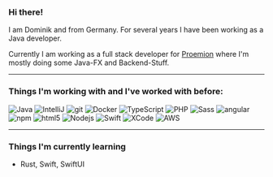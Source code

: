 ### Hi there!

I am Dominik and from Germany. For several years I have been working as a Java developer.

Currently I am working as a full stack developer for [Proemion](https://github.com/Proemion) where I'm mostly doing some Java-FX and Backend-Stuff.

---

### Things I'm working with and I've worked with before:

![Java](https://img.shields.io/badge/-Java-green?style=flat-square&logo=java&logoColor=red)
![IntelliJ](https://img.shields.io/badge/-PostgreSQL-yellow?style=flat-square&logo=postgresql&logoColor=white)
![git](https://img.shields.io/badge/-Git-F05032?style=flat-square&logo=git&logoColor=white)
![Docker](https://img.shields.io/badge/-Docker-46a2f1?style=flat-square&logo=docker&logoColor=white)
![TypeScript](https://img.shields.io/badge/-TypeScript-007ACC?style=flat-square&logo=typescript&logoColor=white)
![PHP](https://img.shields.io/badge/PHP-grey?style=flat-square&logo=php)
![Sass](https://img.shields.io/badge/-Sass-CC6699?style=flat-square&logo=sass&logoColor=white)
![angular](https://img.shields.io/badge/-Angular-DD0031?style=flat-square&logo=angular&logoColor=white)
![npm](https://img.shields.io/badge/-NPM-CB3837?style=flat-square&logo=npm&logoColor=white)
![html5](https://img.shields.io/badge/-HTML5-E34F26?style=flat-square&logo=html5&logoColor=white)
![Nodejs](https://img.shields.io/badge/-Nodejs-43853d?style=flat-square&logo=Node.js&logoColor=white)
![Swift](https://img.shields.io/badge/-Swift-important?style=flat-square&logo=swift&logoColor=white)
![XCode](https://img.shields.io/badge/-XCode-blue?style=flat-square&logo=xcode&logoColor=white)
![AWS](https://img.shields.io/badge/-AWS-yellow?style=flat-square&logo=amazon&logoColor=white)

---
### Things I'm currently learning
- Rust, Swift, SwiftUI

<!--
**Severon96/Severon96** is a ✨ _special_ ✨ repository because its `README.md` (this file) appears on your GitHub profile.

Here are some ideas to get you started:

- 🔭 I’m currently working on ...
- 🌱 I’m currently learning ...
- 👯 I’m looking to collaborate on ...
- 🤔 I’m looking for help with ...
- 💬 Ask me about ...
- 📫 How to reach me: ...
- 😄 Pronouns: ...
- ⚡ Fun fact: ...
-->
